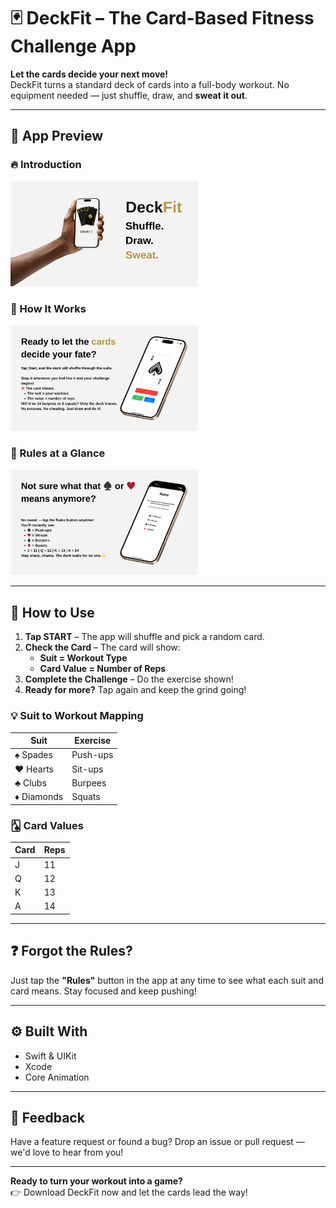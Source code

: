 # 🃏 DeckFit – The Card-Based Fitness Challenge App

**Let the cards decide your next move!**  
DeckFit turns a standard deck of cards into a full-body workout. No equipment needed — just shuffle, draw, and **sweat it out**.

---

## 📱 App Preview

### 🔥 Introduction
<img src="DeckFit_app_screenshot/1.png" alt="DeckFit Intro" width="300"/>

### 💪 How It Works
<img src="DeckFit_app_screenshot/2.png" alt="DeckFit How It Works" width="300"/>

### 📜 Rules at a Glance
<img src="DeckFit_app_screenshot/3.png" alt="DeckFit Rules" width="300"/>

---

## 🚀 How to Use

1. **Tap START** – The app will shuffle and pick a random card.
2. **Check the Card** – The card will show:
   - **Suit = Workout Type**
   - **Card Value = Number of Reps**
3. **Complete the Challenge** – Do the exercise shown!
4. **Ready for more?** Tap again and keep the grind going!

### 💡 Suit to Workout Mapping
| Suit   | Exercise |
|--------|----------|
| ♠️ Spades   | Push-ups |
| ♥️ Hearts   | Sit-ups  |
| ♣️ Clubs    | Burpees  |
| ♦️ Diamonds | Squats   |

### 🂡 Card Values
| Card | Reps |
|------|------|
| J    | 11   |
| Q    | 12   |
| K    | 13   |
| A    | 14   |

---

## ❓ Forgot the Rules?

Just tap the **"Rules"** button in the app at any time to see what each suit and card means. Stay focused and keep pushing!

---

## ⚙️ Built With

- Swift & UIKit
- Xcode
- Core Animation

---

## 💬 Feedback

Have a feature request or found a bug? Drop an issue or pull request — we'd love to hear from you!

---

**Ready to turn your workout into a game?**  
👉 Download DeckFit now and let the cards lead the way!
